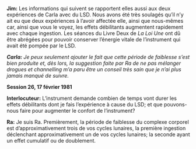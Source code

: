 <p><strong>Jim:</strong> Les informations qui suivent se rapportent elles aussi aux deux expériences de Carla avec du LSD. Nous avons été très soulagés qu’il n’y ait eu que deux expériences à l’avoir affectée elle, ainsi que nous-mêmes car, ainsi que vous le voyez, les effets débilitants augmentent rapidement avec chaque ingestion. Les séances du Livre Deux de <em>La Loi Une</em> ont dû être abrégées pour pouvoir conserver l’énergie vitale de l’instrument qui avait été pompée par le LSD.</p>
<p><em><strong>Carla:</strong> Je peux seulement ajouter le fait que cette période de faiblesse s’est bien produite et, dès lors, la suggestion faite par Ra de ne pas mélanger drogues et channelling m’a paru être un conseil très sain que je n’ai plus jamais manqué de suivre.</em></p>
<p><strong>Session 26, 17 février 1981</strong></p>
<p><strong>Interlocuteur:</strong> L’instrument demande combien de temps vont durer les effets débilitants dont je fais l’expérience à cause du LSD; et que pouvons-nous faire pour augmenter le confort de l’instrument?</p>
<p><strong>Ra:</strong> Je suis Ra. Premièrement, la période de faiblesse du complexe corporel est d’approximativement trois de vos cycles lunaires, la première ingestion déclenchant approximativement un de vos cycles lunaires; la seconde ayant un effet cumulatif ou de doublement.</p>